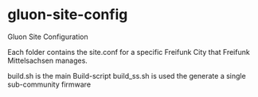 # gluon-site-config
Gluon Site Configuration

Each folder contains the site.conf for a specific Freifunk City that Freifunk Mittelsachsen manages.

build.sh is the main Build-script
build_ss.sh is used the generate a single sub-community firmware
